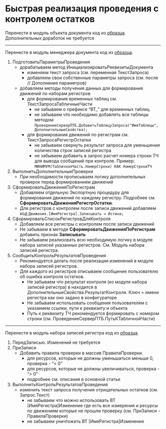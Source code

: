 # Быстрая реализация проведения с контролем остатков

Перенести в модуль объекта документа код из [образца][0]. Дополнительных доработок не требуется

---

Перенести в модуль менеджера документа код из [образца][1].

1. ПодготовитьПараметрыПроведения
    - дорабатываем метод ИнициализироватьРеквизитыДокумента
        - изменяем текст запроса (см. переменная ТекстЗапроса)
        - добавляем свои собственные параметры запроса (см. после // Дополнение параметров)
    - добавляем методы получения данных для формирования движений по наборам регистров
        - для формирования временных таблиц см.     ТекстЗапросаТабличныеЧасти
            - не забываем о префиксе “ВТ_” для временных таблиц
            - не забываем что необходимо добавлять все таблицы методом `ПроведениеСерверПТБ.ДобавитьТаблицуЗапроса("ИмяТаблицы", ДополнительныеСвойства);`
        - для формирования движений по регистрам см. ТекстЗапросаРегистрОстатки
            - не забываем свернуть результат запроса для уменьшения количества строк записей регистра
            - не забываем добавить в запрос расчет номера строки ТЧ для вывода сообщений при контроле. Пример: `МИНИМУМ(ТабличнаяЧасть.НомерСтроки) КАК НомерСтрокиТЧ`
2. ВыполнитьДополнительныеПроверки
    - При необходимости прописываем логику дополнительных проверок перед формированием движений
3. СформироватьДвиженияПоРегистрам
    - Добавляем отдельную Экспортную процедуру для формирования движений по каждому регистру. Подробнее см. **СформироватьДвиженияРегистрОстатки**.
    - Для регистров с контролем после записи движений добавляем код `Движения.[ИмяРегистра].Записывать = Истина;`
4. СформироватьСписокРегистровДляКонтроля
    - Добавляем все регистры с контролем после записи движений
    - Не забываем в методе **СформироватьДвиженияПоРегистрам** добавить признак **Записывать**
    - Не забываем реализовать всю необходимую логику в модуле набора записей указанных регистров. См. Модуль набора записей регистра.
5. СообщитьКонтрольРезультатовПроведения
    - Рекомендуется делать после реализации изменений в модуле набора записей регистров.
    - Для каждого из регистров описываем сообщение пользователю об ошибка контроля остатков.
        - Не забываем что результат контроля (из модуля набора записей регистра) в находится в ДополнительныеСвойства.РезультатКонтроля. Ключ = имени регистра как оно задано в конфигураторе
        - Не забываем использовать сообщения пользователям с указанием ссылки, пути к реквизиту и объекта
        - Путь к реквизиту ТЧ рекомендуется формировать с номером строки (см. ПроведениеСерверПТБ.ПутьКТабличнойЧасти)

---

Перенести в модуль набора записей регистра код из [образца][2].

1. ПередЗаписью. Изменений не требуется
2. ПриЗаписи
    - Добавить правила проверки в массив ПравилаПроверки.
        - для ресурсов, которые не должны уменьшаться меньше 0, проверка - “< 0”
        - для ресурсов, которые не должны увеличиваться, проверка - “> 0”
        - подробнее см. описания в основной статье
3. ВыполнитьКонтрольРезультатовПроведения
    - изменить текст запроса получения отрицательных остатков (см. Запрос.Текст)
        - не забываем что можно использовать ВТ [ИмяРегистра]Изменение где есть все измерения и ресурсы по движениям которые не прошли проверку (см. ПриЗаписи - ПравилаПроверки)
        - не забываем уничтожить ВТ [ИмяРегистра]Изменение

[0]: ./Документ.МодульОбъекта.bsl
[1]: ./Документ.МодульМенеджера.bsl
[2]: ./Регистр.МодульНабораЗаписей.bsl